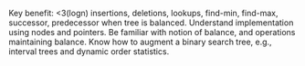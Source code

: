 Key benefit: <3(logn) insertions, deletions, lookups, find-min, find-max, successor, predecessor when tree is balanced. Understand implementation using nodes and pointers. Be familiar with notion of balance, and operations maintaining balance. Know how to augment a binary search tree, e.g., interval trees and dynamic order statistics.
